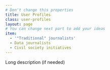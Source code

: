```yaml
---
# Don't change this properties
title: User Profiles
class: user-profiles
layout: page
# You can change next part to add your ideas
item:
  - '"Traditional" journalists'
  - Data journalists
  - Civil society initiatives
---
```


Long description (if needed)
